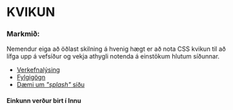 # KVIKUN

### Markmið:
Nemendur eiga að öðlast skilning á hvenig hægt er að nota CSS kvikun til að lífga upp á vefsíður og vekja athygli notenda á einstökum hlutum síðunnar. 

* [Verkefnalýsing](https://github.com/vefhonnun/22V/blob/main/Verkefni/V-5/22h_verkefni_5.pdf)
* [Fylgigögn](https://github.com/vefhonnun/22V/tree/main/S%C3%BDnid%C3%A6mi/V-5/)
* [Dæmi um _"splash"_ síðu](https://www.youtube.com/watch?v=5hheUsHFW_I)

#### Einkunn verður birt í Innu
